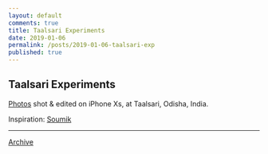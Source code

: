```yaml
---
layout: default
comments: true
title: Taalsari Experiments
date: 2019-01-06
permalink: /posts/2019-01-06-taalsari-exp
published: true
---
```


## Taalsari Experiments 

[Photos](https://www.icloud.com/sharedalbum/#B0YGWZuqD0kWV0u) shot & edited on iPhone Xs, at Taalsari, Odisha, India.

Inspiration: [Soumik](https://www.instagram.com/silenteyes._.photography/)

* * *

[Archive](../archive)
